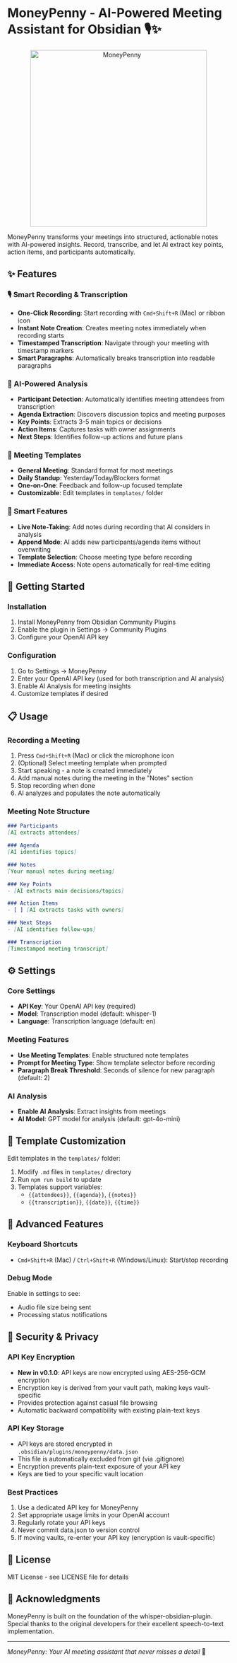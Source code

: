 # MoneyPenny - AI-Powered Meeting Assistant for Obsidian 🎙️✨

<div align="center">
  <img src="moneypenny.png" alt="MoneyPenny" width="400">
</div>

MoneyPenny transforms your meetings into structured, actionable notes with AI-powered insights. Record, transcribe, and let AI extract key points, action items, and participants automatically.

## ✨ Features

### 🎙️ Smart Recording & Transcription
- **One-Click Recording**: Start recording with `Cmd+Shift+R` (Mac) or ribbon icon
- **Instant Note Creation**: Creates meeting notes immediately when recording starts
- **Timestamped Transcription**: Navigate through your meeting with timestamp markers
- **Smart Paragraphs**: Automatically breaks transcription into readable paragraphs

### 🤖 AI-Powered Analysis
- **Participant Detection**: Automatically identifies meeting attendees from transcription
- **Agenda Extraction**: Discovers discussion topics and meeting purposes
- **Key Points**: Extracts 3-5 main topics or decisions
- **Action Items**: Captures tasks with owner assignments
- **Next Steps**: Identifies follow-up actions and future plans

### 📝 Meeting Templates
- **General Meeting**: Standard format for most meetings
- **Daily Standup**: Yesterday/Today/Blockers format
- **One-on-One**: Feedback and follow-up focused template
- **Customizable**: Edit templates in `templates/` folder

### 🎯 Smart Features
- **Live Note-Taking**: Add notes during recording that AI considers in analysis
- **Append Mode**: AI adds new participants/agenda items without overwriting
- **Template Selection**: Choose meeting type before recording
- **Immediate Access**: Note opens automatically for real-time editing

## 🚀 Getting Started

### Installation
1. Install MoneyPenny from Obsidian Community Plugins
2. Enable the plugin in Settings → Community Plugins
3. Configure your OpenAI API key

### Configuration
1. Go to Settings → MoneyPenny
2. Enter your OpenAI API key (used for both transcription and AI analysis)
3. Enable AI Analysis for meeting insights
4. Customize templates if desired

## 📋 Usage

### Recording a Meeting
1. Press `Cmd+Shift+R` (Mac) or click the microphone icon
2. (Optional) Select meeting template when prompted
3. Start speaking - a note is created immediately
4. Add manual notes during the meeting in the "Notes" section
5. Stop recording when done
6. AI analyzes and populates the note automatically

### Meeting Note Structure
```markdown
### Participants
[AI extracts attendees]

### Agenda  
[AI identifies topics]

### Notes
[Your manual notes during meeting]

### Key Points
- [AI extracts main decisions/topics]

### Action Items
- [ ] [AI extracts tasks with owners]

### Next Steps
- [AI identifies follow-ups]

### Transcription
[Timestamped meeting transcript]
```

## ⚙️ Settings

### Core Settings
- **API Key**: Your OpenAI API key (required)
- **Model**: Transcription model (default: whisper-1)
- **Language**: Transcription language (default: en)

### Meeting Features
- **Use Meeting Templates**: Enable structured note templates
- **Prompt for Meeting Type**: Show template selector before recording
- **Paragraph Break Threshold**: Seconds of silence for new paragraph (default: 2)

### AI Analysis
- **Enable AI Analysis**: Extract insights from meetings
- **AI Model**: GPT model for analysis (default: gpt-4o-mini)

## 📝 Template Customization

Edit templates in the `templates/` folder:
1. Modify `.md` files in `templates/` directory
2. Run `npm run build` to update
3. Templates support variables:
   - `{{attendees}}`, `{{agenda}}`, `{{notes}}`
   - `{{transcription}}`, `{{date}}`, `{{time}}`

## 🔧 Advanced Features

### Keyboard Shortcuts
- `Cmd+Shift+R` (Mac) / `Ctrl+Shift+R` (Windows/Linux): Start/stop recording

### Debug Mode
Enable in settings to see:
- Audio file size being sent
- Processing status notifications

## 🔐 Security & Privacy

### API Key Encryption
- **New in v0.1.0**: API keys are now encrypted using AES-256-GCM encryption
- Encryption key is derived from your vault path, making keys vault-specific
- Provides protection against casual file browsing
- Automatic backward compatibility with existing plain-text keys

### API Key Storage
- API keys are stored encrypted in `.obsidian/plugins/moneypenny/data.json`
- This file is automatically excluded from git (via .gitignore)
- Encryption prevents plain-text exposure of your API key
- Keys are tied to your specific vault location

### Best Practices
1. Use a dedicated API key for MoneyPenny
2. Set appropriate usage limits in your OpenAI account
3. Regularly rotate your API keys
4. Never commit data.json to version control
5. If moving vaults, re-enter your API key (encryption is vault-specific)

## 📄 License

MIT License - see LICENSE file for details

## 🙏 Acknowledgments

MoneyPenny is built on the foundation of the whisper-obsidian-plugin. Special thanks to the original developers for their excellent speech-to-text implementation.

---

*MoneyPenny: Your AI meeting assistant that never misses a detail* 🎯

